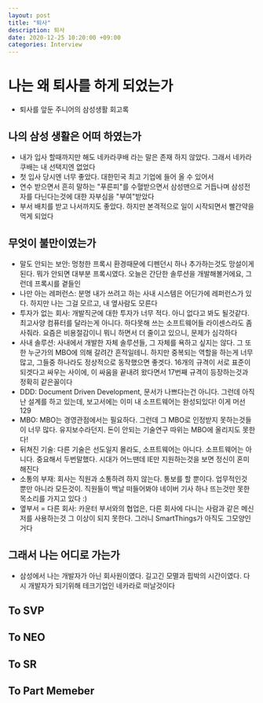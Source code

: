 ```yaml
---
layout: post
title: "퇴사"
description: 퇴사
date: 2020-12-25 10:20:00 +09:00
categories: Interview
---
```


# 나는 왜 퇴사를 하게 되었는가
- 퇴사를 앞둔 주니어의 삼성생활 회고록

## 나의 삼성 생활은 어떠 하였는가
- 내가 입사 할때까지만 해도 네카라쿠배 라는 말은 존재 하지 않았다. 그래서 네카라쿠배는 내 선택지엔 없었다
- 첫 입사 당시엔 너무 좋았다. 대한민국 최고 기업에 들어 올 수 있어서
- 연수 받으면서 흔히 말하는 "푸른피"를 수혈받으면서 삼성맨으로 거듭나며 삼성전자를 다닌다는것에 대한 자부심을 "부여"받았다
- 부서 배치를 받고 나서까지도 좋았다. 하지만 본격적으로 일이 시작되면서 빨간약을 먹게 되었다

## 무엇이 불만이였는가
- 말도 안되는 보안: 멍청한 프록시 환경때문에 디펜던시 하나 추가하는것도 망설이게 된다. 뭐가 안되면 대부분 프록시였다. 오늘은 간단한 솔루션을 개발해볼거에요, 그런데 프록시를 곁들인
- 나만 아는 레퍼런스: 분명 내가 쓰려고 하는 사내 시스템은 어딘가에 레퍼런스가 있다. 하지만 나는 그걸 모르고, 내 옆사람도 모른다
- 투자가 없는 회사: 개발직군에 대한 투자가 너무 적다. 아니 없다고 봐도 될것같다. 최고사양 컴퓨터를 달라는게 아니다. 하다못해 쓰는 소프트웨어들 라이센스라도 좀 사줘라. 요즘은 비용절감이니 뭐니 하면서 더 줄이고 있으니, 문제가 심각하다
- 사내 솔루션: 사내에서 개발한 자체 솔루션들, 그 자체를 욕하고 싶지는 않다. 그 또한 누군가의 MBO에 의해 갈려간 흔적일테니. 하지만 중복되는 역할을 하는게 너무 많고, 그들중 하나라도 정상적으로 동작했으면 좋겟다. 16개의 규격이 서로 표준이 되겟다고 싸우는 사이에, 이 싸움을 끝내려 왔다면서 17번째 규격이 등장하는것과 정확히 같은꼴이다
- DDD: Document Driven Development, 문서가 나쁘다는건 아니다. 그런데 아직 난 설계를 하고 있는데, 보고서에는 이미 내 소프트웨어는 완성되있다! 이게 머선129
- MBO: MBO는 경영관점에서는 필요하다. 그런데 그 MBO로 인정받지 못하는것들이 너무 많다. 유지보수라던지. 돈이 안되는 기술연구 따위는 MBO에 올리지도 못한다!
- 뒤쳐진 기술: 다른 기술은 선도일지 몰라도, 소프트웨어는 아니다. 소프트웨어는 아니다. 중요해서 두번말했다. 시대가 어느땐데 IE만 지원하는것을 보면 정신이 혼미해진다
- 소통의 부재: 회사는 직원과 소통하려 하지 않는다. 통보를 할 뿐이다. 업무적인것 뿐만 아니라 모든것이. 직원들이 백날 떠들어봐야 네이버 기사 하나 뜨는것만 못한 목소리를 가지고 있다 :)
- 옆부서 = 다른 회사: 카운터 부서와의 협업은, 다른 회사에 다니는 사람과 같은 메신저를 사용하는것 그 이상이 되지 못한다. 그러니 SmartThings가 아직도 그모양인거다

## 그래서 나는 어디로 가는가
- 삼성에서 나는 개발자가 아닌 회사원이였다. 길고긴 모멸과 핍박의 시간이였다. 다시 개발자가 되기위해 테크기업인 네카라로 떠날것이다

## To SVP

## To NEO

## To SR

## To Part Memeber


